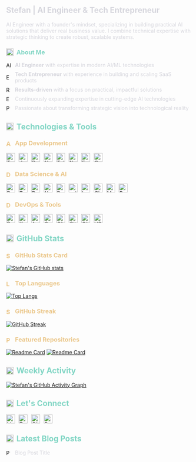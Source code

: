 ## <span style="color: #D6D6DD">Stefan | AI Engineer & Tech Entrepreneur</span>

<span style="color: #D6D6DD">AI Engineer with a founder's mindset, specializing in building practical AI solutions that deliver real business value. I combine technical expertise with strategic thinking to create robust, scalable systems.</span>

### <span style="color: #83D6C5; display: flex; align-items: center; gap: 8px;"><img src="https://cdn.simpleicons.org/rocket/83D6C5" width="20" alt="About Me" /> About Me</span>
<ul style="list-style-type: none; padding-left: 0; margin-left: 0;">
  <li style="display: flex; align-items: center; gap: 8px; margin-bottom: 8px;"><img src="https://cdn.simpleicons.org/lightbulb/83D6C5" width="16" alt="AI" /> <span style="color: #D6D6DD"><strong>AI Engineer</strong> with expertise in modern AI/ML technologies</span></li>
  <li style="display: flex; align-items: center; gap: 8px; margin-bottom: 8px;"><img src="https://cdn.simpleicons.org/building/83D6C5" width="16" alt="Entrepreneur" /> <span style="color: #D6D6DD"><strong>Tech Entrepreneur</strong> with experience in building and scaling SaaS products</span></li>
  <li style="display: flex; align-items: center; gap: 8px; margin-bottom: 8px;"><img src="https://cdn.simpleicons.org/target/83D6C5" width="16" alt="Results" /> <span style="color: #D6D6DD"><strong>Results-driven</strong> with a focus on practical, impactful solutions</span></li>
  <li style="display: flex; align-items: center; gap: 8px; margin-bottom: 8px;"><img src="https://cdn.simpleicons.org/magnify/83D6C5" width="16" alt="Expertise" /> <span style="color: #D6D6DD">Continuously expanding expertise in cutting-edge AI technologies</span></li>
  <li style="display: flex; align-items: center; gap: 8px;"><img src="https://cdn.simpleicons.org/rocketlaunch/83D6C5" width="16" alt="Passion" /> <span style="color: #D6D6DD">Passionate about transforming strategic vision into technological reality</span></li>
</ul>

## <span style="color: #83D6C5; display: flex; align-items: center; gap: 8px;"><img src="https://cdn.simpleicons.org/tools/83D6C5" width="20" alt="Technologies" /> Technologies & Tools</span>

### <span style="color: #EBC88D; display: flex; align-items: center; gap: 8px;"><img src="https://cdn.simpleicons.org/code/83D6C5" width="16" alt="App Development" /> App Development</span>
<div style="display: flex; flex-wrap: wrap; gap: 10px; margin-bottom: 15px;">
  <img src="https://cdn.simpleicons.org/typescript/83D6C5" height="24" alt="TypeScript" title="TypeScript" />
  <img src="https://cdn.simpleicons.org/javascript/83D6C5" height="24" alt="JavaScript" title="JavaScript" />
  <img src="https://cdn.simpleicons.org/react/83D6C5" height="24" alt="React" title="React" />
  <img src="https://cdn.simpleicons.org/nextdotjs/83D6C5" height="24" alt="Next.js" title="Next.js" />
  <img src="https://cdn.simpleicons.org/tailwindcss/83D6C5" height="24" alt="Tailwind CSS" title="Tailwind CSS" />
  <img src="https://cdn.simpleicons.org/nodedotjs/83D6C5" height="24" alt="Node.js" title="Node.js" />
  <img src="https://cdn.simpleicons.org/express/83D6C5" height="24" alt="Express" title="Express" />
  <img src="https://cdn.simpleicons.org/graphql/83D6C5" height="24" alt="GraphQL" title="GraphQL" />
</div>

### <span style="color: #EBC88D; display: flex; align-items: center; gap: 8px;"><img src="https://cdn.simpleicons.org/brain/83D6C5" width="16" alt="Data Science & AI" /> Data Science & AI</span>
<div style="display: flex; flex-wrap: wrap; gap: 10px; margin-bottom: 15px;">
  <img src="https://cdn.simpleicons.org/python/83D6C5" height="24" alt="Python" title="Python" />
  <img src="https://cdn.simpleicons.org/tensorflow/83D6C5" height="24" alt="TensorFlow" title="TensorFlow" />
  <img src="https://cdn.simpleicons.org/pytorch/83D6C5" height="24" alt="PyTorch" title="PyTorch" />
  <img src="https://cdn.simpleicons.org/numpy/83D6C5" height="24" alt="NumPy" title="NumPy" />
  <img src="https://cdn.simpleicons.org/pandas/83D6C5" height="24" alt="Pandas" title="Pandas" />
  <img src="https://cdn.simpleicons.org/scikitlearn/83D6C5" height="24" alt="scikit-learn" title="scikit-learn" />
  <img src="https://cdn.simpleicons.org/langchain/83D6C5" height="24" alt="LangChain" title="LangChain" />
  <img src="https://cdn.simpleicons.org/chromium/83D6C5" height="24" alt="ChromaDB" title="ChromaDB" />
  <img src="https://cdn.simpleicons.org/mysql/83D6C5" height="24" alt="MySQL" title="MySQL" />
  <img src="https://cdn.simpleicons.org/postgresql/83D6C5" height="24" alt="PostgreSQL" title="PostgreSQL" />
</div>

### <span style="color: #EBC88D; display: flex; align-items: center; gap: 8px;"><img src="https://cdn.simpleicons.org/server/83D6C5" width="16" alt="DevOps & Tools" /> DevOps & Tools</span>
<div style="display: flex; flex-wrap: wrap; gap: 10px; margin-bottom: 15px;">
  <img src="https://cdn.simpleicons.org/docker/83D6C5" height="24" alt="Docker" title="Docker" />
  <img src="https://cdn.simpleicons.org/kubernetes/83D6C5" height="24" alt="Kubernetes" title="Kubernetes" />
  <img src="https://cdn.simpleicons.org/amazonaws/83D6C5" height="24" alt="AWS" title="AWS" />
  <img src="https://cdn.simpleicons.org/googlecloud/83D6C5" height="24" alt="Google Cloud" title="Google Cloud" />
  <img src="https://cdn.simpleicons.org/git/83D6C5" height="24" alt="Git" title="Git" />
  <img src="https://cdn.simpleicons.org/github/83D6C5" height="24" alt="GitHub" title="GitHub" />
  <img src="https://cdn.simpleicons.org/gitlab/83D6C5" height="24" alt="GitLab" title="GitLab" />
  <img src="https://cdn.simpleicons.org/visualstudiocode/83D6C5" height="24" alt="VS Code" title="VS Code" />
</div>

## <span style="color: #83D6C5; display: flex; align-items: center; gap: 8px;"><img src="https://cdn.simpleicons.org/github/83D6C5" width="20" alt="GitHub Stats" /> GitHub Stats</span>

### <span style="color: #EBC88D; display: flex; align-items: center; gap: 8px;"><img src="https://cdn.simpleicons.org/githubactions/83D6C5" width="16" alt="Stats" /> GitHub Stats Card</span>
[![Stefan's GitHub stats](https://github-readme-stats.vercel.app/api?username=ethrdev&show_icons=true&theme=github_dark&bg_color=0D1117&hide_border=true&title_color=83D6C5&text_color=D6D6DD&icon_color=E394DC&ring_color=EBC88D&include_all_commits=true&count_private=true)](https://github.com/ethrdev)

### <span style="color: #EBC88D; display: flex; align-items: center; gap: 8px;"><img src="https://cdn.simpleicons.org/code/83D6C5" width="16" alt="Languages" /> Top Languages</span>
[![Top Langs](https://github-readme-stats.vercel.app/api/top-langs/?username=ethrdev&layout=compact&theme=github_dark&bg_color=0D1117&hide_border=true&title_color=83D6C5&text_color=D6D6DD&hide=html,css,scss&langs_count=6)](https://github.com/ethrdev)

### <span style="color: #EBC88D; display: flex; align-items: center; gap: 8px;"><img src="https://cdn.simpleicons.org/flame/83D6C5" width="16" alt="Streak" /> GitHub Streak</span>
[![GitHub Streak](https://streak-stats.demolab.com?user=ethrdev&theme=github-dark&background=0D1117&border=292929&dates=737373&ring=83D6C5&fire=83D6C5&currStreakNum=D6D6DD&sideNums=D6D6DD&currStreakLabel=83D6C5&sideLabels=737373)](https://git.io/streak-stats)

### <span style="color: #EBC88D; display: flex; align-items: center; gap: 8px;"><img src="https://cdn.simpleicons.org/github/83D6C5" width="16" alt="Projects" /> Featured Repositories</span>
[![Readme Card](https://github-readme-stats.vercel.app/api/pin/?username=ethrdev&repo=REPO_NAME_1&theme=github_dark&bg_color=0D1117&hide_border=true&title_color=83D6C5&text_color=D6D6DD&icon_color=E394DC)](https://github.com/ethrdev/REPO_NAME_1)
[![Readme Card](https://github-readme-stats.vercel.app/api/pin/?username=ethrdev&repo=REPO_NAME_2&theme=github_dark&bg_color=0D1117&hide_border=true&title_color=83D6C5&text_color=D6D6DD&icon_color=E394DC)](https://github.com/ethrdev/REPO_NAME_2)

## <span style="color: #83D6C5; display: flex; align-items: center; gap: 8px;"><img src="https://cdn.simpleicons.org/githubactions/83D6C5" width="20" alt="Activity" /> Weekly Activity</span>
[![Stefan's GitHub Activity Graph](https://github-readme-activity-graph.vercel.app/graph?username=ethrdev&theme=github-dark&bg_color=0D1117&hide_border=true&line=83D6C5&point=D6D6DD&color=737373&area=true&area_color=163761)](https://github.com/ethrdev)

## <span style="color: #83D6C5; display: flex; align-items: center; gap: 8px;"><img src="https://cdn.simpleicons.org/link/83D6C5" width="20" alt="Connect" /> Let's Connect</span>
<div style="display: flex; gap: 10px; margin-bottom: 15px;">
  <a href="https://linkedin.com/in/your-profile" title="LinkedIn">
    <img src="https://cdn.simpleicons.org/linkedin/83D6C5" height="24" alt="LinkedIn" />
  </a>
  <a href="https://twitter.com/your-handle" title="Twitter">
    <img src="https://cdn.simpleicons.org/twitter/83D6C5" height="24" alt="Twitter" />
  </a>
  <a href="https://github.com/ethrdev" title="GitHub">
    <img src="https://cdn.simpleicons.org/github/83D6C5" height="24" alt="GitHub" />
  </a>
  <a href="mailto:your.email@example.com" title="Email">
    <img src="https://cdn.simpleicons.org/gmail/83D6C5" height="24" alt="Email" />
  </a>
</div>

## <span style="color: #83D6C5; display: flex; align-items: center; gap: 8px;"><img src="https://cdn.simpleicons.org/book/83D6C5" width="20" alt="Blog" /> Latest Blog Posts</span>
<ul style="list-style-type: none; padding-left: 0; margin-left: 0;">
  <li style="display: flex; align-items: center; gap: 8px; margin-bottom: 8px;">
    <img src="https://cdn.simpleicons.org/bookmark/83D6C5" width="16" alt="Post" />
    <a href="https://your-blog.com/link-to-post" style="color: #D6D6DD; text-decoration: none;">Blog Post Title</a>
  </li>
</ul>

